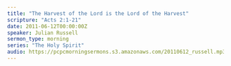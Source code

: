 ```yaml
---
title: "The Harvest of the Lord is the Lord of the Harvest"
scripture: "Acts 2:1-21"
date: 2011-06-12T00:00:00Z
speaker: Julian Russell
sermon_type: morning
series: "The Holy Spirit"
audio: https://pcpcmorningsermons.s3.amazonaws.com/20110612_russell.mp3 
---
```



